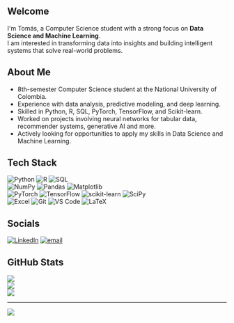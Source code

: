 ## Welcome

I'm Tomás, a Computer Science student with a strong focus on **Data Science and Machine Learning**.  
I am interested in transforming data into insights and building intelligent systems that solve real-world problems.  

## About Me
- 8th-semester Computer Science student at the National University of Colombia.  
- Experience with data analysis, predictive modeling, and deep learning.  
- Skilled in Python, R, SQL, PyTorch, TensorFlow, and Scikit-learn.  
- Worked on projects involving neural networks for tabular data, recommender systems, generative AI and more.  
- Actively looking for opportunities to apply my skills in Data Science and Machine Learning.  

## Tech Stack
![Python](https://img.shields.io/badge/python-3670A0?style=flat&logo=python&logoColor=ffdd54) 
![R](https://img.shields.io/badge/r-%23276DC3.svg?style=flat&logo=r&logoColor=white) 
![SQL](https://img.shields.io/badge/sql-%230074C1.svg?style=flat&logo=postgresql&logoColor=white)  
![NumPy](https://img.shields.io/badge/numpy-%23013243.svg?style=flat&logo=numpy&logoColor=white) 
![Pandas](https://img.shields.io/badge/pandas-%23150458.svg?style=flat&logo=pandas&logoColor=white) 
![Matplotlib](https://img.shields.io/badge/Matplotlib-%23ffffff.svg?style=flat&logo=Matplotlib&logoColor=black)  
![PyTorch](https://img.shields.io/badge/PyTorch-%23EE4C2C.svg?style=flat&logo=PyTorch&logoColor=white) 
![TensorFlow](https://img.shields.io/badge/TensorFlow-%23FF6F00.svg?style=flat&logo=TensorFlow&logoColor=white) 
![scikit-learn](https://img.shields.io/badge/scikit--learn-%23F7931E.svg?style=flat&logo=scikit-learn&logoColor=white) 
![SciPy](https://img.shields.io/badge/SciPy-%230C55A5.svg?style=flat&logo=scipy&logoColor=%white)  
![Excel](https://img.shields.io/badge/Microsoft%20Excel-217346?style=flat&logo=microsoft-excel&logoColor=white) 
![Git](https://img.shields.io/badge/git-%23F05033.svg?style=flat&logo=git&logoColor=white) 
![VS Code](https://img.shields.io/badge/VS%20Code-0078d7.svg?style=flat&logo=visual-studio-code&logoColor=white) 
![LaTeX](https://img.shields.io/badge/latex-%23008080.svg?style=flat&logo=latex&logoColor=white) 

## Socials
[![LinkedIn](https://img.shields.io/badge/LinkedIn-%230077B5.svg?logo=linkedin&logoColor=white)](https://www.linkedin.com/in/tomas-escobar-rivera-079815356/) 
[![email](https://img.shields.io/badge/Email-D14836?logo=gmail&logoColor=white)](mailto:tescobarr@unal.edu.co) 

## GitHub Stats
![](https://github-readme-stats.vercel.app/api?username=tscobarr&theme=prussian&hide_border=true&include_all_commits=false&count_private=false)<br/>
![](https://nirzak-streak-stats.vercel.app/?user=tscobarr&theme=prussian&hide_border=true)<br/>
![](https://github-readme-stats.vercel.app/api/top-langs/?username=tscobarr&theme=prussian&hide_border=true&include_all_commits=false&count_private=false&layout=compact)

---
[![](https://visitcount.itsvg.in/api?id=tscobarr&icon=0&color=0)](https://visitcount.itsvg.in)
